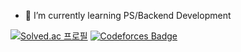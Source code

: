 - 🌱 I’m currently learning PS/Backend Development

[![Solved.ac
프로필](http://mazassumnida.wtf/api/mini/generate_badge?boj=pgggggggggh)](https://solved.ac/pgggggggggh) [![Codeforces Badge](https://codeforces-readme-stats.vercel.app/api/badge?username=pgggggggggh)](https://codeforces.com/profile/pgggggggggh)

<!-- ![Codeforces Badge](https://codeforces-readme-stats.vercel.app/api/badge?username=redheadphone) -->

<!--
**pggggggggh/pggggggggh** is a ✨ _special_ ✨ repository because its `README.md` (this file) appears on your GitHub profile.

Here are some ideas to get you started:

- 🔭 I’m currently working on ...
- 🌱 I’m currently learning ...
- 👯 I’m looking to collaborate on ...
- 🤔 I’m looking for help with ...
- 💬 Ask me about ...
- 📫 How to reach me: ...
- 😄 Pronouns: ...
- ⚡ Fun fact: ...
-->
